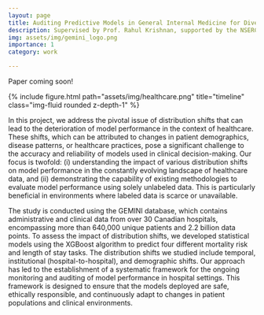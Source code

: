 ```yaml
---
layout: page
title: Auditing Predictive Models in General Internal Medicine for Diverse and Evolving Populations
description: Supervised by Prof. Rahul Krishnan, supported by the NSERC Undergraduate Student Research Awards.
img: assets/img/gemini_logo.png
importance: 1
category: work

---
```

Paper coming soon!

<div class="row">
    <div class="col-sm mt-3 mt-md-0">
        {% include figure.html path="assets/img/healthcare.png" title="timeline" class="img-fluid rounded z-depth-1" %}
    </div>
</div>


In this project, we address the pivotal issue of distribution shifts that can lead to the deterioration of model performance in the context of healthcare. These shifts, which can be attributed to changes in patient demographics, disease patterns, or healthcare practices, pose a significant challenge to the accuracy and reliability of models used in clinical decision-making. Our focus is twofold: (i) understanding the impact of various distribution shifts on model performance in the constantly evolving landscape of healthcare data, and (ii) demonstrating the capability of existing methodologies to evaluate model performance using solely unlabeled data. This is particularly beneficial in environments where labeled data is scarce or unavailable.

The study is conducted using the GEMINI database, which contains administrative and clinical data from over 30 Canadian hospitals, encompassing more than 640,000 unique patients and 2.2 billion data points. To assess the impact of distribution shifts, we developed statistical models using the XGBoost algorithm to predict four different mortality risk and length of stay tasks. The distribution shifts we studied include temporal, institutional (hospital-to-hospital), and demographic shifts. Our approach has led to the establishment of a systematic framework for the ongoing monitoring and auditing of model performance in hospital settings. This framework is designed to ensure that the models deployed are safe, ethically responsible, and continuously adapt to changes in patient populations and clinical environments.







